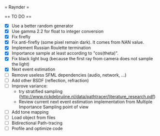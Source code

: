 = Raynder =

== TO DO ==
- [x] Use a better random generator
- [x] Use gamma 2.2 for float to integer conversion
- [x] Fix firefly
- [x] Fix anti-firefly (some pixel remain dark). It comes from NAN value.
- [x] Implement Russian Roulette termination
- [x] Importance sample at least according to "cos(theta)".
- [x] Fix black light bug (because the first ray from camera does not sample the light)
- [x] Next event estimation
- [ ] Remove useless SFML dependencies (audio, network, ...)
- [ ] Add other BSDF (reflection, refraction)
- [ ] Improve variance:
    - try stratified sampling (http://www.rickdebruijne.nl/data/pathtracer/literature_research.pdf)
    - Review current next event estimation implementation from Multiple Importance Sampling point of view
- [ ] Add tone mapping
- [ ] Load object from files
- [ ] Bidirectional Path-tracing
- [ ] Profile and optimize code
